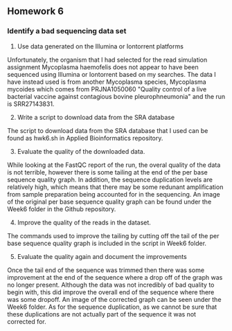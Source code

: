 ## Homework 6

### Identify a bad sequencing data set

1. Use data generated on the Illumina or Iontorrent platforms

Unfortunately, the organism that I had selected for the read simulation assignment Mycoplasma haemofelis does not appear to have been sequenced using Illumina or Iontorrent based on my searches. The data I have instead used is from another Mycoplasma species, Mycoplasma mycoides which comes from PRJNA1050060 "Quality control of a live bacterial vaccine against contagious bovine pleurophneumonia" and the run is SRR27143831.  

2. Write a script to download data from the SRA database

The script to download data from the SRA database that I used can be found as hwk6.sh in Applied Bioinformatics repository.

3. Evaluate the quality of the downloaded data. 

While looking at the FastQC report of the run, the overal quality of the data is not terrible, however there is some tailing at the end of the per base sequence quality graph. In addition, the sequence duplication levels are relatively high, which means that there may be some redunant amplification from sample preparation being accounted for in the sequencing. An image of the original per base sequence quality graph can be found under the Week6 folder in the Github repository.

4. Improve the quality of the reads in the dataset.

The commands used to improve the tailing by cutting off the tail of the per base sequence quality graph is included in the script in Week6 folder. 

5. Evaluate the quality again and document the improvements

Once the tail end of the sequence was trimmed then there was some improvement at the end of the sequence where a drop off of the graph was no longer present. Although the data was not incredibly of bad quality to begin with, this did improve the overall end of the sequence where there was some dropoff. An image of the corrected graph can be seen under the Week6 folder. As for the sequence duplication, as we cannot be sure that these duplications are not actually part of the sequence it was not corrected for. 
